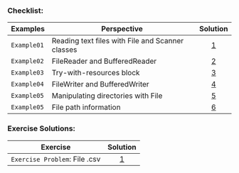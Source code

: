### Checklist:

| **Examples** | **Perspective**                                  | **Solution**                                                                                                                                                       |
|--------------|--------------------------------------------------|--------------------------------------------------------------------------------------------------------------------------------------------------------------------|
| `Example01`  | Reading text files with File and Scanner classes | <center>[1](https://github.com/souzafcharles/Complete-Java-Object-Oriented-Programming-and-Projects/tree/main/Section_M13_Working_with_Files/Example01)</center> |
| `Example02`  | FileReader and BufferedReader                    | <center>[2](https://github.com/souzafcharles/Complete-Java-Object-Oriented-Programming-and-Projects/tree/main/Section_M13_Working_with_Files/Example02)</center> |
| `Example03`  | Try-with-resources block                         | <center>[3](https://github.com/souzafcharles/Complete-Java-Object-Oriented-Programming-and-Projects/tree/main/Section_M13_Working_with_Files/Example03)</center> |
| `Example04`  | FileWriter and BufferedWriter                    | <center>[4](https://github.com/souzafcharles/Complete-Java-Object-Oriented-Programming-and-Projects/tree/main/Section_M13_Working_with_Files/Example04)</center> |
| `Example05`  | Manipulating directories with File               | <center>[5](https://github.com/souzafcharles/Complete-Java-Object-Oriented-Programming-and-Projects/tree/main/Section_M13_Working_with_Files/Example05)</center> |
| `Example05`  | File path information                            | <center>[6](https://github.com/souzafcharles/Complete-Java-Object-Oriented-Programming-and-Projects/tree/main/Section_M13_Working_with_Files/Example06)</center> |

### Exercise Solutions:

| **Exercise**                  | **Solution**                                                                                                                                                        |
|-------------------------------|---------------------------------------------------------------------------------------------------------------------------------------------------------------------|
| `Exercise Problem`: File .csv | <center>[1](https://github.com/souzafcharles/Complete-Java-Object-Oriented-Programming-and-Projects/tree/main/Section_M13_Working_with_Files/Exercise01) <center> |
